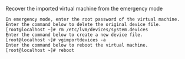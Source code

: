 Recover the imported virtual machine from the emergency mode

    In emergency mode, enter the root password of the virtual machine.
    Enter the command below to delete the original device file.
    [root@localhost ~]# rm /etc/lvm/devices/system.devices
    Enter the command below to create a new device file.
    [root@localhost ~]# vgimportdevices -a
    Enter the command below to reboot the virtual machine.
    [root@localhost ~]# reboot
